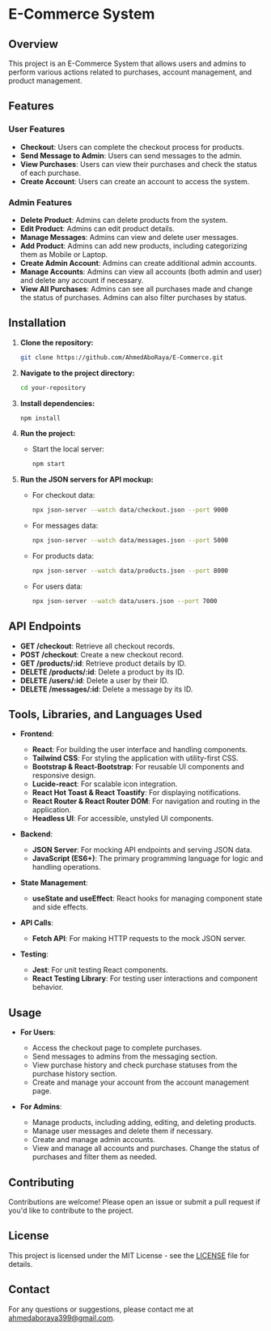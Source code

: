 # E-Commerce System

## Overview

This project is an E-Commerce System that allows users and admins to perform various actions related to purchases, account management, and product management.

## Features

### User Features
- **Checkout**: Users can complete the checkout process for products.
- **Send Message to Admin**: Users can send messages to the admin.
- **View Purchases**: Users can view their purchases and check the status of each purchase.
- **Create Account**: Users can create an account to access the system.

### Admin Features
- **Delete Product**: Admins can delete products from the system.
- **Edit Product**: Admins can edit product details.
- **Manage Messages**: Admins can view and delete user messages.
- **Add Product**: Admins can add new products, including categorizing them as Mobile or Laptop.
- **Create Admin Account**: Admins can create additional admin accounts.
- **Manage Accounts**: Admins can view all accounts (both admin and user) and delete any account if necessary.
- **View All Purchases**: Admins can see all purchases made and change the status of purchases. Admins can also filter purchases by status.

## Installation

1. **Clone the repository:**
    ```bash
    git clone https://github.com/AhmedAboRaya/E-Commerce.git
    ```

2. **Navigate to the project directory:**
    ```bash
    cd your-repository
    ```

3. **Install dependencies:**
    ```bash
    npm install
    ```

4. **Run the project:**
    - Start the local server:
      ```bash
      npm start
      ```

5. **Run the JSON servers for API mockup:**
    - For checkout data:
      ```bash
      npx json-server --watch data/checkout.json --port 9000
      ```

    - For messages data:
      ```bash
      npx json-server --watch data/messages.json --port 5000
      ```

    - For products data:
      ```bash
      npx json-server --watch data/products.json --port 8000
      ```

    - For users data:
      ```bash
      npx json-server --watch data/users.json --port 7000
      ```

## API Endpoints

- **GET /checkout**: Retrieve all checkout records.
- **POST /checkout**: Create a new checkout record.
- **GET /products/:id**: Retrieve product details by ID.
- **DELETE /products/:id**: Delete a product by its ID.
- **DELETE /users/:id**: Delete a user by their ID.
- **DELETE /messages/:id**: Delete a message by its ID.

## Tools, Libraries, and Languages Used

- **Frontend**:
  - **React**: For building the user interface and handling components.
  - **Tailwind CSS**: For styling the application with utility-first CSS.
  - **Bootstrap & React-Bootstrap**: For reusable UI components and responsive design.
  - **Lucide-react**: For scalable icon integration.
  - **React Hot Toast & React Toastify**: For displaying notifications.
  - **React Router & React Router DOM**: For navigation and routing in the application.
  - **Headless UI**: For accessible, unstyled UI components.
  
- **Backend**:
  - **JSON Server**: For mocking API endpoints and serving JSON data.
  - **JavaScript (ES6+)**: The primary programming language for logic and handling operations.

- **State Management**:
  - **useState and useEffect**: React hooks for managing component state and side effects.

- **API Calls**:
  - **Fetch API**: For making HTTP requests to the mock JSON server.

- **Testing**:
  - **Jest**: For unit testing React components.
  - **React Testing Library**: For testing user interactions and component behavior.

## Usage

- **For Users**:
  - Access the checkout page to complete purchases.
  - Send messages to admins from the messaging section.
  - View purchase history and check purchase statuses from the purchase history section.
  - Create and manage your account from the account management page.

- **For Admins**:
  - Manage products, including adding, editing, and deleting products.
  - Manage user messages and delete them if necessary.
  - Create and manage admin accounts.
  - View and manage all accounts and purchases. Change the status of purchases and filter them as needed.

## Contributing

Contributions are welcome! Please open an issue or submit a pull request if you'd like to contribute to the project.

## License

This project is licensed under the MIT License - see the [LICENSE](LICENSE) file for details.

## Contact

For any questions or suggestions, please contact me at [ahmedaboraya399@gmail.com](mailto:ahmedaboraya399@gmail.com).

